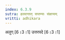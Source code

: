 ```yaml
---
index: 6.3.9
sutra: हलदन्तात्‌ सप्तम्याः संज्ञायाम्
vritti: adhikara
---
```


 अलुग् [6।3।1]  उत्तरपदे [6।3।1] 